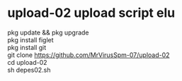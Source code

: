 # upload-02 upload script elu

pkg update && pkg upgrade                    
pkg install figlet                       
pkg install git                      
git clone https://github.com/MrVirusSpm-07/upload-02  
cd upload-02                    
sh depes02.sh
